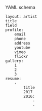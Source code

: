 YAML schema

    layout: artist
    title
    field
    profile:
        email
        phone
        address
        youtube
        vimeo
        flickr
    gallery:
        1
        2
        3
    resume:
        -
            title
            2017
            2016:
                -
                -
